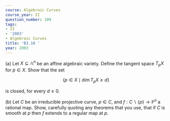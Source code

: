 ```yaml
---
course: Algebraic Curves
course_year: II
question_number: 109
tags:
- II
- '2003'
- Algebraic Curves
title: 'B3.10 '
year: 2003
---
```



(a) Let $X \subseteq \mathbb{A}^{n}$ be an affine algebraic variety. Define the tangent space $T_{p} X$ for $p \in X$. Show that the set

$$\left\{p \in X \mid \operatorname{dim} T_{p} X \geqslant d\right\}$$

is closed, for every $d \geqslant 0$.

(b) Let $C$ be an irreducible projective curve, $p \in C$, and $f: C \backslash\{p\} \rightarrow \mathbb{P}^{n}$ a rational map. Show, carefully quoting any theorems that you use, that if $C$ is smooth at $p$ then $f$ extends to a regular map at $p$.